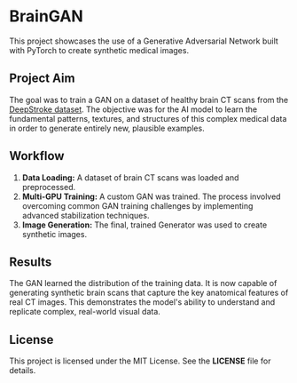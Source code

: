 # BrainGAN

This project showcases the use of a Generative Adversarial Network built with PyTorch to create synthetic medical images.

## Project Aim

The goal was to train a GAN on a dataset of healthy brain CT scans from the [DeepStroke dataset](https://www.kaggle.com/datasets/huseyincavus/deepstroke). The objective was for the AI model to learn the fundamental patterns, textures, and structures of this complex medical data in order to generate entirely new, plausible examples.

## Workflow

1. **Data Loading:** A dataset of brain CT scans was loaded and preprocessed.
2. **Multi-GPU Training:** A custom GAN was trained. The process involved overcoming common GAN training challenges by implementing advanced stabilization techniques.
3. **Image Generation:** The final, trained Generator was used to create synthetic images.

## Results

The GAN learned the distribution of the training data. It is now capable of generating synthetic brain scans that capture the key anatomical features of real CT images. This demonstrates the model's ability to understand and replicate complex, real-world visual data.

## License

This project is licensed under the MIT License. See the **LICENSE** file for details.
